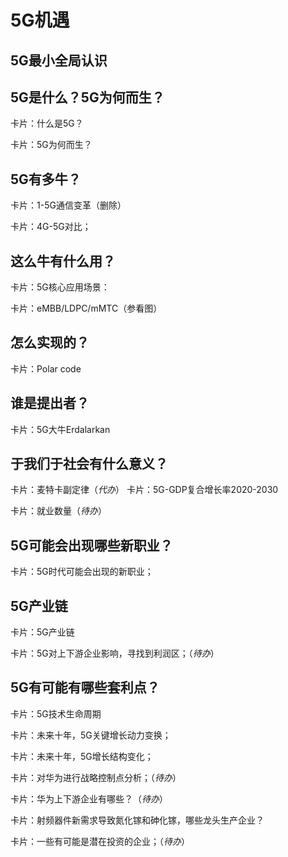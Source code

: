 # 5G机遇
## 5G最小全局认识

##  5G是什么？5G为何而生？

卡片：什么是5G？

卡片：5G为何而生？

## 5G有多牛？

卡片：1-5G通信变革（删除）

卡片：4G-5G对比；

## 这么牛有什么用？

卡片：5G核心应用场景：

卡片：eMBB/LDPC/mMTC（参看图）

## 怎么实现的？
卡片：Polar code

## 谁是提出者？
卡片：5G大牛Erdalarkan


## 于我们于社会有什么意义？
卡片：麦特卡副定律（*代办*）
卡片：5G-GDP复合增长率2020-2030

卡片：就业数量（*待办*）

## 5G可能会出现哪些新职业？
卡片：5G时代可能会出现的新职业；



## 5G产业链
卡片：5G产业链

卡片：5G对上下游企业影响，寻找到利润区；（*待办*）

## 5G有可能有哪些套利点？
卡片：5G技术生命周期

卡片：未来十年，5G关键增长动力变换；

卡片：未来十年，5G增长结构变化；

卡片：对华为进行战略控制点分析；（*待办*）

卡片：华为上下游企业有哪些？（*待办*）

卡片：射频器件新需求导致氮化镓和砷化镓，哪些龙头生产企业？

卡片：一些有可能是潜在投资的企业；（*待办*）







